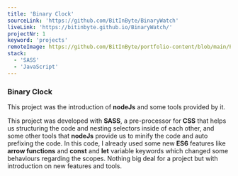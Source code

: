 ```yaml
---
title: 'Binary Clock'
sourceLink: 'https://github.com/BitInByte/BinaryWatch'
liveLink: 'https://bitinbyte.github.io/BinaryWatch/'
projectNr: 1
keyword: 'projects'
remoteImage: https://github.com/BitInByte/portfolio-content/blob/main/Projects/project1.png?raw=true
stack:
  - 'SASS'
  - 'JavaScript'
---
```


### Binary Clock

This project was the introduction of **nodeJs** and some tools provided by it.

This project was developed with **SASS**, a pre-processor for **CSS** that helps us structuring the code and nesting selectors inside of each other, and some other tools that **nodeJs** provide us to minify the code and auto prefixing the code. In this code, I already used some new **ES6** features like **arrow functions** and **const** and **let** variable keywords which changed some behaviours regarding the scopes. Nothing big deal for a project but with introduction on new features and tools.
